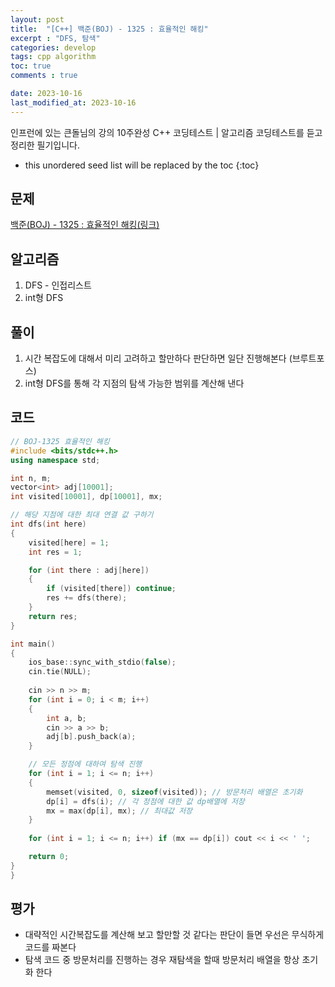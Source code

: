 ```yaml
---
layout: post
title:  "[C++] 백준(BOJ) - 1325 : 효율적인 해킹"
excerpt : "DFS, 탐색"
categories: develop
tags: cpp algorithm
toc: true
comments : true

date: 2023-10-16
last_modified_at: 2023-10-16
---
```

> <span style="font-size: 80%">
인프런에 있는 큰돌님의 강의 10주완성 C++ 코딩테스트 | 알고리즘 코딩테스트를 듣고 정리한 필기입니다.</span>

<!--more-->

* this unordered seed list will be replaced by the toc
{:toc}

## 문제 

[백준(BOJ) - 1325 : 효율적인 해킹(링크)](https://www.acmicpc.net/problem/1325)

## 알고리즘

  1. DFS - 인접리스트
  2. int형 DFS

## 풀이
  1. 시간 복잡도에 대해서 미리 고려하고 할만하다 판단하면 일단 진행해본다 (브루트포스)
  2. int형 DFS를 통해 각 지점의 탐색 가능한 범위를 계산해 낸다

## 코드  

```cpp
// BOJ-1325 효율적인 해킹
#include <bits/stdc++.h>
using namespace std;

int n, m;
vector<int> adj[10001];
int visited[10001], dp[10001], mx;

// 해당 지점에 대한 최대 연결 값 구하기
int dfs(int here)
{
    visited[here] = 1;
    int res = 1;

    for (int there : adj[here])
    {
        if (visited[there]) continue;
        res += dfs(there);
    }
    return res;
}

int main()
{
    ios_base::sync_with_stdio(false);
    cin.tie(NULL);
    
    cin >> n >> m;
    for (int i = 0; i < m; i++)
    {
        int a, b;
        cin >> a >> b;
        adj[b].push_back(a);
    }

    // 모든 정점에 대하여 탐색 진행
    for (int i = 1; i <= n; i++)
    {
        memset(visited, 0, sizeof(visited)); // 방문처리 배열은 초기화
        dp[i] = dfs(i); // 각 정점에 대한 값 dp배열에 저장
        mx = max(dp[i], mx); // 최대값 저장
    }
    
    for (int i = 1; i <= n; i++) if (mx == dp[i]) cout << i << ' ';

    return 0;
}
}
```

## 평가  
* 대략적인 시간복잡도를 계산해 보고 할만할 것 같다는 판단이 들면 우선은 무식하게 코드를 짜본다
* 탐색 코드 중 방문처리를 진행하는 경우 재탐색을 할때 방문처리 배열을 항상 초기화 한다